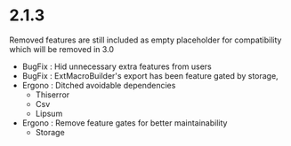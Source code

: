 # 2.1.3

Removed features are still included as empty placeholder for compatibility
which will be removed in 3.0

- BugFix : Hid unnecessary extra features from users
- BugFix : ExtMacroBuilder's export has been feature gated by storage,
- Ergono : Ditched avoidable dependencies
	- Thiserror
	- Csv
	- Lipsum
- Ergono : Remove feature gates for better maintainability
	- Storage
